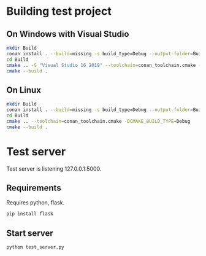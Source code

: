 # Building test project

## On Windows with Visual Studio

```bash
mkdir Build
conan install . --build=missing -s build_type=Debug --output-folder=Build
cd Build
cmake .. -G "Visual Studio 16 2019" --toolchain=conan_toolchain.cmake -DCMAKE_BUILD_TYPE=Debug
cmake --build .
```

## On Linux

```bash
mkdir Build
conan install . --build=missing -s build_type=Debug --output-folder=Build
cd Build
cmake .. --toolchain=conan_toolchain.cmake -DCMAKE_BUILD_TYPE=Debug
cmake --build .
```

# Test server

Test server is listening 127.0.0.1:5000.

## Requirements

Requires python, flask.

```bash
pip install flask
```

## Start server

```bash
python test_server.py
```



